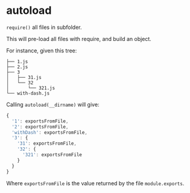 autoload
=========

`require()` all files in subfolder.

This will pre-load all files with require, and build an object.

For instance, given this tree:

```
├── 1.js
├── 2.js
├── 3
│   ├── 31.js
│   └── 32
│       └── 321.js
└── with-dash.js
```

Calling `autoload(__dirname)` will give:

```js
{
  '1': exportsFromFile,
  '2': exportsFromFile,
  'withDash': exportsFromFile,
  '3': {
    '31': exportsFromFile,
    '32': {
      '321': exportsFromFile
    }
  }
}
```

Where `exportsFromFile` is the value returned by the file `module.exports`.
